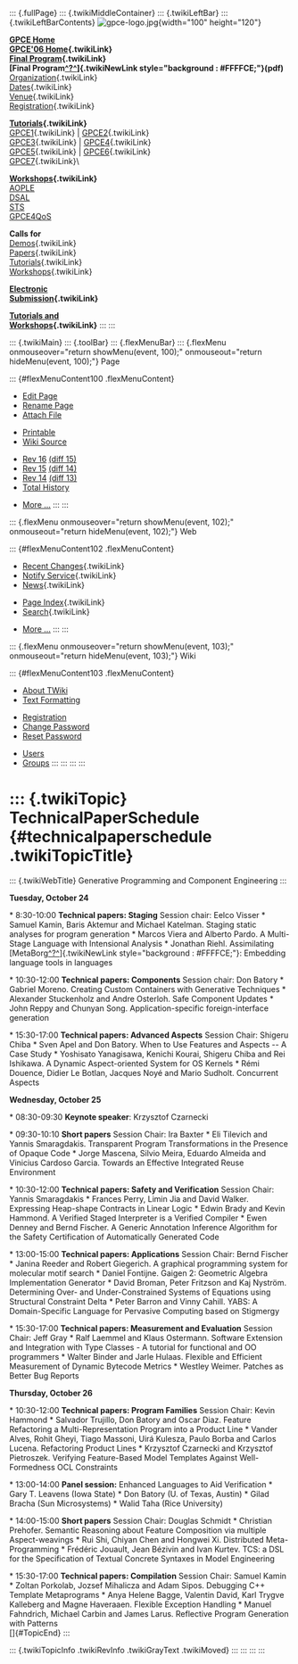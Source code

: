 ::: {.fullPage}
::: {.twikiMiddleContainer}
::: {.twikiLeftBar}
::: {.twikiLeftBarContents}
![gpce-logo.jpg](../pub/GPCE06/WebLeftBar/gpce-logo.jpg){width="100"
height="120"}

**[GPCE Home](http://www.gpce.org/)**\
**[GPCE\'06 Home](WebHome){.twikiLink}**\
**[Final Program](ConferenceProgram){.twikiLink}**\
**[Final
Program[^?^](http://www.program-transformation.org/edit/GPCE06/PubGPCE06WebHomeGpceProgrampdf?topicparent=GPCE06.TechnicalPaperSchedule)]{.twikiNewLink
style="background : #FFFFCE;"}(pdf)**\
[Organization](ConferenceOrganization){.twikiLink}\
[Dates](ImportantDates){.twikiLink}\
[Venue](ConferenceVenue){.twikiLink}\
[Registration](ConferenceRegistration){.twikiLink}

**[Tutorials](GpceTutorials){.twikiLink}**\
[GPCE1](TutorialGPCE1){.twikiLink} \|
[GPCE2](TutorialGPCE2){.twikiLink}\
[GPCE3](TutorialGPCE3){.twikiLink} \|
[GPCE4](TutorialGPCE4){.twikiLink}\
[GPCE5](TutorialGPCE5){.twikiLink} \|
[GPCE6](TutorialGPCE6){.twikiLink}\
[GPCE7](TutorialGPCE7){.twikiLink}\

**[Workshops](GpceWorkshops){.twikiLink}**\
[AOPLE](http://www.softeng.ox.ac.uk/aople/)\
[DSAL](http://dsal06.dcc.uchile.cl/)\
[STS](http://www.program-transformation.org/Sts/STS06)\
[GPCE4QoS](http://www.cis.uab.edu/gpce-qos/)

**Calls for**\
[Demos](CallForDemonstrations){.twikiLink}\
[Papers](CallForPapers){.twikiLink}\
[Tutorials](CallForTutorials){.twikiLink}\
[Workshops](CallForWorkshops){.twikiLink}

**[Electronic\
Submission](ElectronicSubmission){.twikiLink}**

**[Tutorials and\
Workshops](TutorialsAndWorkshops){.twikiLink}**
:::
:::

::: {.twikiMain}
::: {.toolBar}
::: {.flexMenuBar}
::: {.flexMenu onmouseover="return showMenu(event, 100);" onmouseout="return hideMenu(event, 100);"}
Page

::: {#flexMenuContent100 .flexMenuContent}
-   [Edit
    Page](http://www.program-transformation.org/edit/GPCE06/TechnicalPaperSchedule?t=1536828762)
-   [Rename
    Page](http://www.program-transformation.org/rename/GPCE06/TechnicalPaperSchedule)
-   [Attach
    File](http://www.program-transformation.org/attach/GPCE06/TechnicalPaperSchedule)

<!-- -->

-   [Printable](http://www.program-transformation.org/view/GPCE06/TechnicalPaperSchedule?skin=print.pattern)
-   [Wiki
    Source](http://www.program-transformation.org/view/GPCE06/TechnicalPaperSchedule?skin=text&raw=on&contenttype=text/plain)

<!-- -->

-   [Rev
    16](http://www.program-transformation.org/view/GPCE06/TechnicalPaperSchedule?rev=1.16)
    [(diff 15)](http://www.program-transformation.org/rdiff/GPCE06/TechnicalPaperSchedule?rev1=1.16&rev2=1.15)
-   [Rev
    15](http://www.program-transformation.org/view/GPCE06/TechnicalPaperSchedule?rev=1.15)
    [(diff 14)](http://www.program-transformation.org/rdiff/GPCE06/TechnicalPaperSchedule?rev1=1.15&rev2=1.14)
-   [Rev
    14](http://www.program-transformation.org/view/GPCE06/TechnicalPaperSchedule?rev=1.14)
    [(diff 13)](http://www.program-transformation.org/rdiff/GPCE06/TechnicalPaperSchedule?rev1=1.14&rev2=1.13)
-   [Total
    History](http://www.program-transformation.org/rdiff/GPCE06/TechnicalPaperSchedule)

<!-- -->

-   [More
    \...](http://www.program-transformation.org/oops/GPCE06/TechnicalPaperSchedule?template=oopsmore&param1=1.16&param2=1.16)
:::
:::

::: {.flexMenu onmouseover="return showMenu(event, 102);" onmouseout="return hideMenu(event, 102);"}
Web

::: {#flexMenuContent102 .flexMenuContent}
-   [Recent
    Changes](http://www.program-transformation.org/GPCE06/WebChanges){.twikiLink}
-   [Notify Service](WebNotify){.twikiLink}
-   [News](WebNews){.twikiLink}

<!-- -->

-   [Page
    Index](http://www.program-transformation.org/GPCE06/WebIndex){.twikiLink}
-   [Search](WebSearch){.twikiLink}

<!-- -->

-   [More
    \...](http://www.program-transformation.org/oops/GPCE06/TechnicalPaperSchedule?template=oopsmore&param1=1.16&param2=1.16)
:::
:::

::: {.flexMenu onmouseover="return showMenu(event, 103);" onmouseout="return hideMenu(event, 103);"}
Wiki

::: {#flexMenuContent103 .flexMenuContent}
-   [About
    TWiki](http://www.program-transformation.org/view/TWiki/WebHome)
-   [Text
    Formatting](http://www.program-transformation.org/view/TWiki/TextFormattingRules)

<!-- -->

-   [Registration](http://www.program-transformation.org/view/TWiki/TWikiRegistration)
-   [Change
    Password](http://www.program-transformation.org/view/TWiki/ChangePassword)
-   [Reset
    Password](http://www.program-transformation.org/view/TWiki/ResetPassword)

<!-- -->

-   [Users](http://www.program-transformation.org/view/Main/TWikiUsers)
-   [Groups](http://www.program-transformation.org/view/Main/TWikiGroups)
:::
:::
:::
:::

::: {.twikiTopic}
TechnicalPaperSchedule {#technicalpaperschedule .twikiTopicTitle}
======================

::: {.twikiWebTitle}
Generative Programming and Component Engineering
:::

**Tuesday, October 24**

\* 8:30-10:00 **Technical papers: Staging** Session chair: Eelco Visser
\* Samuel Kamin, Baris Aktemur and Michael Katelman. Staging static
analyses for program generation \* Marcos Viera and Alberto Pardo. A
Multi-Stage Language with Intensional Analysis \* Jonathan Riehl.
Assimilating
[MetaBorg[^?^](http://www.program-transformation.org/edit/GPCE06/MetaBorg?topicparent=GPCE06.TechnicalPaperSchedule)]{.twikiNewLink
style="background : #FFFFCE;"}: Embedding language tools in languages

\* 10:30-12:00 **Technical papers: Components** Session chair: Don
Batory \* Gabriel Moreno. Creating Custom Containers with Generative
Techniques \* Alexander Stuckenholz and Andre Osterloh. Safe Component
Updates \* John Reppy and Chunyan Song. Application-specific
foreign-interface generation

\* 15:30-17:00 **Technical papers: Advanced Aspects** Session Chair:
Shigeru Chiba \* Sven Apel and Don Batory. When to Use Features and
Aspects \-- A Case Study \* Yoshisato Yanagisawa, Kenichi Kourai,
Shigeru Chiba and Rei Ishikawa. A Dynamic Aspect-oriented System for OS
Kernels \* Rémi Douence, Didier Le Botlan, Jacques Noyé and Mario
Sudholt. Concurrent Aspects

**Wednesday, October 25**

\* 08:30-09:30 **Keynote speaker**: Krzysztof Czarnecki

\* 09:30-10:10 **Short papers** Session Chair: Ira Baxter \* Eli
Tilevich and Yannis Smaragdakis. Transparent Program Transformations in
the Presence of Opaque Code \* Jorge Mascena, Silvio Meira, Eduardo
Almeida and Vinicius Cardoso Garcia. Towards an Effective Integrated
Reuse Environment

\* 10:30-12:00 **Technical papers: Safety and Verification** Session
Chair: Yannis Smaragdakis \* Frances Perry, Limin Jia and David Walker.
Expressing Heap-shape Contracts in Linear Logic \* Edwin Brady and Kevin
Hammond. A Verified Staged Interpreter is a Verified Compiler \* Ewen
Denney and Bernd Fischer. A Generic Annotation Inference Algorithm for
the Safety Certification of Automatically Generated Code

\* 13:00-15:00 **Technical papers: Applications** Session Chair: Bernd
Fischer \* Janina Reeder and Robert Giegerich. A graphical programming
system for molecular motif search \* Daniel Fontijne. Gaigen 2:
Geometric Algebra Implementation Generator \* David Broman, Peter
Fritzson and Kaj Nyström. Determining Over- and Under-Constrained
Systems of Equations using Structural Constraint Delta \* Peter Barron
and Vinny Cahill. YABS: A Domain-Specific Language for Pervasive
Computing based on Stigmergy

\* 15:30-17:00 **Technical papers: Measurement and Evaluation** Session
Chair: Jeff Gray \* Ralf Laemmel and Klaus Ostermann. Software Extension
and Integration with Type Classes - A tutorial for functional and OO
programmers \* Walter Binder and Jarle Hulaas. Flexible and Efficient
Measurement of Dynamic Bytecode Metrics \* Westley Weimer. Patches as
Better Bug Reports

**Thursday, October 26**

\* 10:30-12:00 **Technical papers: Program Families** Session Chair:
Kevin Hammond \* Salvador Trujillo, Don Batory and Oscar Diaz. Feature
Refactoring a Multi-Representation Program into a Product Line \* Vander
Alves, Rohit Gheyi, Tiago Massoni, Uirá Kulesza, Paulo Borba and Carlos
Lucena. Refactoring Product Lines \* Krzysztof Czarnecki and Krzysztof
Pietroszek. Verifying Feature-Based Model Templates Against
Well-Formedness OCL Constraints

\* 13:00-14:00 **Panel session:** Enhanced Languages to Aid Verification
\* Gary T. Leavens (Iowa State) \* Don Batory (U. of Texas, Austin) \*
Gilad Bracha (Sun Microsystems) \* Walid Taha (Rice University)

\* 14:00-15:00 **Short papers** Session Chair: Douglas Schmidt \*
Christian Prehofer. Semantic Reasoning about Feature Composition via
multiple Aspect-weavings \* Rui Shi, Chiyan Chen and Hongwei Xi.
Distributed Meta-Programming \* Frédéric Jouault, Jean Bézivin and Ivan
Kurtev. TCS: a DSL for the Specification of Textual Concrete Syntaxes in
Model Engineering

\* 15:30-17:00 **Technical papers: Compilation** Session Chair: Samuel
Kamin \* Zoltan Porkolab, Jozsef Mihalicza and Adam Sipos. Debugging C++
Template Metaprograms \* Anya Helene Bagge, Valentin David, Karl Trygve
Kalleberg and Magne Haveraaen. Flexible Exception Handling \* Manuel
Fahndrich, Michael Carbin and James Larus. Reflective Program Generation
with Patterns\
[]{#TopicEnd}
:::

::: {.twikiTopicInfo .twikiRevInfo .twikiGrayText .twikiMoved}
:::
:::
:::
:::

